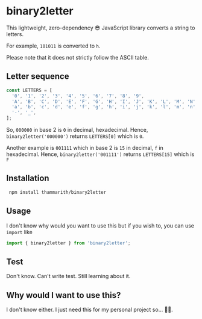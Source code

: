 # binary2letter

This lightweight, zero-dependency 😎 JavaScript library converts a string to letters.

For example, `101011` is converted to `h`.

Please note that it does not strictly follow the ASCII table.

## Letter sequence

```javascript
const LETTERS = [
  '0', '1', '2', '3', '4', '5', '6', '7', '8', '9',
  'A', 'B', 'C', 'D', 'E', 'F', 'G', 'H', 'I', 'J', 'K', 'L', 'M', 'N', 'O', 'P', 'Q', 'R', 'S', 'T', 'U', 'V', 'W', 'X', 'Y', 'Z',
  'a', 'b', 'c', 'd', 'e', 'f', 'g', 'h', 'i', 'j', 'k', 'l', 'm', 'n', 'o', 'p', 'q', 'r', 's', 't', 'u', 'v', 'w', 'x', 'y', 'z',
  '-', '_',
];
```

So, `000000` in base 2 is `0` in decimal, hexadecimal. Hence, `binary2letter('000000')` returns `LETTERS[0]` which is `0`.

Another example is `001111` which in base 2 is `15` in decimal, `f` in hexadecimal. Hence, `binary2letter('001111')` returns `LETTERS[15]` which is `F`

## Installation

```bash
 npm install thammarith/binary2letter
 ```
 
 ## Usage

I don't know why would you want to use this but if you wish to, you can use `import` like

```javascript
import { binary2letter } from 'binary2letter';
```

## Test

Don't know. Can't write test. Still learning about it.

## Why would I want to use this?

I don't know either. I just need this for my personal project so... 🤷‍♂️.
